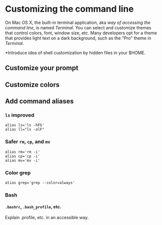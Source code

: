 # Customizing the command line


On Mac OS X, the built-in terminal application, aka _way of accessing the command line_, is named *Terminal*. You can select and customize themes that control colors, font, window size, etc. Many developers opt for a theme that provides light text on a dark background, such as the "Pro" theme in *Terminal*.

*Introduce idea of shell customization by hidden files in your $HOME.

## Customize your prompt

## Customize colors

## Add command aliases

### `ls` improved

```
alias ls='ls -hFG'
alias ll="ls -alF"
```

### Safer `rm`, `cp`, and `mv`

```
alias rm='rm -i'
alias cp='cp -i'
alias mv='mv -i'
```

### Color grep

```
alias grep='grep --color=always'
```

### Bash

#### `.bashrc`, `.bash_profile`, etc.

Explain .profile, etc. in an accessible way.